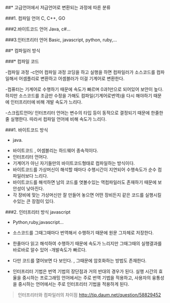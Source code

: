 ##* 고급언어에서 저급언어로 변환되는 과정에 따른 분류


###1. 컴파일 언어
C, C++, GO

###2.바이트코드 언어
Java, c#…

###3.인터프리터 언어
Basic, javascript, python, ruby,...

##* 컴파일러 방식


###* 컴파일 코드

-컴파일 과정
-c언어 컴파일 과정
코딩을 하고 실행을 하면 컴파일러가 소스코드를 컴파일해서 어셈플리로 변환하고 어셈블러가 이걸 기계어로 변환한다.

-컴퓨터는 기계어로 수행하기 때문에 속도가 빠르며 0과1만으로 되어있어 보안이 높다.
하지만 소스코드를 조금만 수정을 가해도 컴파일(기계어로번역)을 다시 해야하기 때문에 인터프리터에 비해 개발 속도가 느리다.


-스크립트언어/ 인터프리터 언어는 변수의 타입 등이 동적으로 결정되기 때문에 한줄한줄 실행한다.
따라서 컴파일 언어에 비해 속도가 느리다.


###1. 바이트코드 방식 
* java.

- 바이트코드 , 어셈블리는 하드웨어 종속적이다. 
- 인터프리터 언어다. 
- 기계어가 아닌 자기들만의 바이트코드형태로 컴파일하는 방식이다.
- 바이트코드를 가상머신이 해석할 때마다 수행시간이 지연되어 수행속도가 순수 컴파일러보다 느리다.
- 바이트코드를 해석하면 남의 코드를 엿볼수있는 역컴파일러도 존재하기 때문에 보안성이 낮아진다.
- 각 장비에 맞는 가상머신만 잘 만들어 놓으면 어떤 장비든지 같은 코드를 실행시킬수있는 큰 장점이 있다.


###2. 인터프리터 방식 javascript
* Python,ruby,javascript…

- 소스코드를 그때그때마다 번역해서 수행하기 때문에 원문 그자체로 저장한다.
- 한줄마다 읽고 해석하여 수행하기 때문에 속도가 느리지만 그때그때의 실행결과를 바로바로 알수 있어 -개발속도가 빠르다.
- 다만 코드를 열어보면 다 보인다. , 그때문에 암호화하는 방법도 존재한다.


- 인터프리터 기법은 번역 기법의 장단점과 거의 반대의 경우가 된다. 실행 시간의 효율을 중시하는 프로그래밍 언어에서는 주로 번역 기법을 적용하고, 사용자의 융통성을 중시하는 언어에서는 주로 인터프리터 기법을 적용하게 된다.



>인터프리터와 컴파일러의 차이점
http://tip.daum.net/question/58829452

